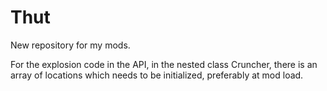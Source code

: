 Thut
====

New repository for my mods.

For the explosion code in the API, in the nested class Cruncher, 
there is an array of locations which needs to be initialized, 
preferably at mod load.  

